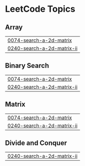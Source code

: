 

<!---LeetCode Topics Start-->
# LeetCode Topics
## Array
|  |
| ------- |
| [0074-search-a-2d-matrix](https://github.com/solomon-2105/Leetcode-problems/tree/master/0074-search-a-2d-matrix) |
| [0240-search-a-2d-matrix-ii](https://github.com/solomon-2105/Leetcode-problems/tree/master/0240-search-a-2d-matrix-ii) |
## Binary Search
|  |
| ------- |
| [0074-search-a-2d-matrix](https://github.com/solomon-2105/Leetcode-problems/tree/master/0074-search-a-2d-matrix) |
| [0240-search-a-2d-matrix-ii](https://github.com/solomon-2105/Leetcode-problems/tree/master/0240-search-a-2d-matrix-ii) |
## Matrix
|  |
| ------- |
| [0074-search-a-2d-matrix](https://github.com/solomon-2105/Leetcode-problems/tree/master/0074-search-a-2d-matrix) |
| [0240-search-a-2d-matrix-ii](https://github.com/solomon-2105/Leetcode-problems/tree/master/0240-search-a-2d-matrix-ii) |
## Divide and Conquer
|  |
| ------- |
| [0240-search-a-2d-matrix-ii](https://github.com/solomon-2105/Leetcode-problems/tree/master/0240-search-a-2d-matrix-ii) |
<!---LeetCode Topics End-->